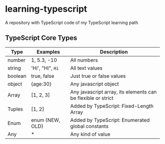 # learning-typescript
A repository with TypeScript code of my TypeScript learning path

## TypeScript Core Types
| Type    | Examples         | Description                                                  |
| ------- | ---------------- | ------------------------------------------------------------ |
| number  | 1, 5.3, -10      | All numbers                                                  |
| string  | 'Hi', "Hi", `Hi` | All text values                                              |
| boolean | true, false      | Just true or false values                                    |
| object  | {age:30}         | Any javascript object                                        |
| Array   | [1, 2, 3]        | Any javascript array, its elements can be flexible or strict |
| Tuples  | [1, 2]           | Added by TypeScript: Fixed-Length Array                      |
| Enum    | enum {NEW, OLD}  | Added by TypeScript: Enumerated global constants             |
| Any     | *                | Any kind of value                                            |
 
